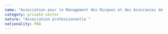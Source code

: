 ```yaml
---
name: "Association pour le Management des Risques et des Assurances de l’Entreprise (AMRAE)"
category: private-sector
nature: "Association professionnelle "
nationality: FRA
---
```

